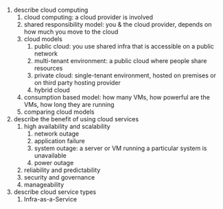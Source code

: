 1. describe cloud computing
    1. cloud computing: a cloud provider is involved
    2. shared responsibility model: you & the cloud provider, depends on how much you move to the cloud
    3. cloud models
        1. public cloud: you use shared infra that is accessible on a public network
        2. multi-tenant environment: a public cloud where people share resources 
        3. private cloud: single-tenant environment, hosted on premises or on third party hosting provider
        4. hybrid cloud
    4. consumption based model: how many VMs, how powerful are the VMs, how long they are running
    5. comparing cloud models
2. describe the benefit of using cloud services
    1. high availability and scalability
        1. network outage
        2. application failure
        3. system outage: a server or VM running a particular system is unavailable
        4. power outage
    2. reliability and predictability
    3. security and governance
    4. manageability 
3. describe cloud service types
   1. Infra-as-a-Service